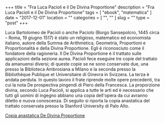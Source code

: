 +++
title = "Fra Luca Pacioli e il De Divina Proportione"
description = "Fra Luca Pacioli e il De Divina Proportione"
tags = [ "ebook", "matematica" ]
date = "2017-12-01"
location = ""
categories = [
  "",
  ""
]
slug = ""
type = "post"
+++

 Luca Bartolomeo de Pacioli o anche Paciolo (Borgo Sansepolcro, 1445 circa – Roma, 19 giugno 1517) è stato un religioso, matematico ed economista italiano, autore della Summa de Arithmetica, Geometria, Proportioni e Proportionalità e della Divina Proportione. Egli è riconosciuto come il fondatore della ragioneria.
Il De Divina Proportione è il trattato sulle applicazioni della sezione aurea. Pacioli
fece eseguire tre copie del trattato da amanuensi diversi; di queste copie se ne sono conservate due, una presso la Biblioteca Ambrosiana a Milano e la seconda presso la Bibliothèque Publique et Universitaire di Ginevra in Svizzera. La terza è andata perduta. In questo lavoro il frate riprende molte 
opere precedenti, tra cui la nota De prospectiva pingendi di Piero della Francesca. La proporzione divina, secondo Luca Pacioli, si applica a tutte le arti ed è necessario che tutti gli uomini di ingegno abbiano una copia dell'opera da cui avranno diletto e nuova conoscenza. Di seguito si riporta la copia anastatica del trattato conservata presso la Stanford University di Palo Alto.

<a href="http://ondazen.net/pdf/de_divina_proporzione.pdf">Copia anastatica De Divina Proportione</a>
